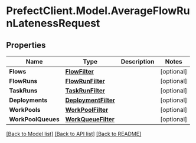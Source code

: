 # PrefectClient.Model.AverageFlowRunLatenessRequest

## Properties

Name | Type | Description | Notes
------------ | ------------- | ------------- | -------------
**Flows** | [**FlowFilter**](FlowFilter.md) |  | [optional] 
**FlowRuns** | [**FlowRunFilter**](FlowRunFilter.md) |  | [optional] 
**TaskRuns** | [**TaskRunFilter**](TaskRunFilter.md) |  | [optional] 
**Deployments** | [**DeploymentFilter**](DeploymentFilter.md) |  | [optional] 
**WorkPools** | [**WorkPoolFilter**](WorkPoolFilter.md) |  | [optional] 
**WorkPoolQueues** | [**WorkQueueFilter**](WorkQueueFilter.md) |  | [optional] 

[[Back to Model list]](../README.md#documentation-for-models) [[Back to API list]](../README.md#documentation-for-api-endpoints) [[Back to README]](../README.md)

